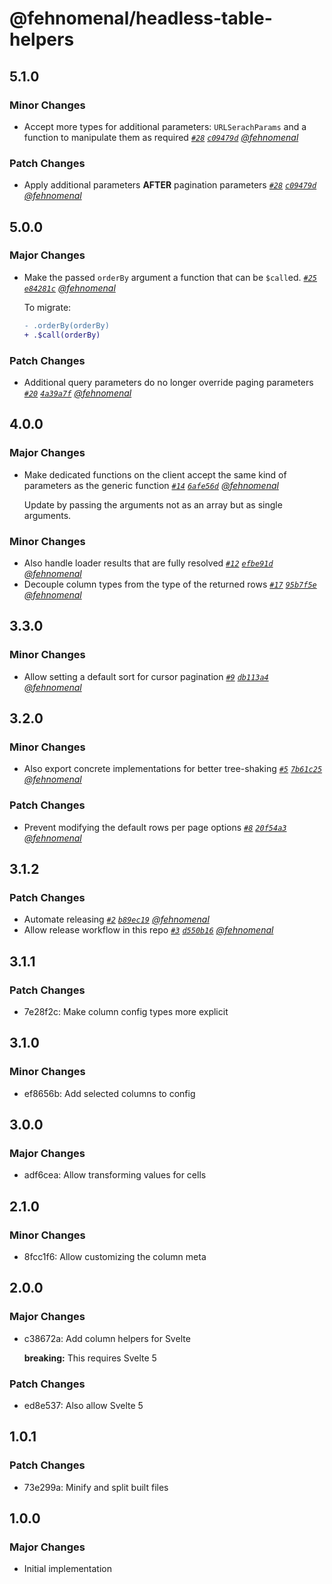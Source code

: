 # @fehnomenal/headless-table-helpers

## 5.1.0

### Minor Changes

- Accept more types for additional parameters: `URLSerachParams` and a function to manipulate them as required _[`#28`](https://github.com/fehnomenal/headless-table-helpers/pull/28) [`c09479d`](https://github.com/fehnomenal/headless-table-helpers/commit/c09479d67cf4087ad5907798b453269e2dfaa42b) [@fehnomenal](https://github.com/fehnomenal)_

### Patch Changes

- Apply additional parameters **AFTER** pagination parameters _[`#28`](https://github.com/fehnomenal/headless-table-helpers/pull/28) [`c09479d`](https://github.com/fehnomenal/headless-table-helpers/commit/c09479d67cf4087ad5907798b453269e2dfaa42b) [@fehnomenal](https://github.com/fehnomenal)_

## 5.0.0

### Major Changes

- Make the passed `orderBy` argument a function that can be `$call`ed. _[`#25`](https://github.com/fehnomenal/headless-table-helpers/pull/25) [`e84281c`](https://github.com/fehnomenal/headless-table-helpers/commit/e84281cd19a95c6febc5c010df6b979dc33f99d8) [@fehnomenal](https://github.com/fehnomenal)_

  To migrate:

  ```diff
  - .orderBy(orderBy)
  + .$call(orderBy)
  ```

### Patch Changes

- Additional query parameters do no longer override paging parameters _[`#20`](https://github.com/fehnomenal/headless-table-helpers/pull/20) [`4a39a7f`](https://github.com/fehnomenal/headless-table-helpers/commit/4a39a7f3410dba17f84964070410590a722199ab) [@fehnomenal](https://github.com/fehnomenal)_

## 4.0.0

### Major Changes

- Make dedicated functions on the client accept the same kind of parameters as the generic function _[`#14`](https://github.com/fehnomenal/headless-table-helpers/pull/14) [`6afe56d`](https://github.com/fehnomenal/headless-table-helpers/commit/6afe56d14d07293c39ec92ff94828c5009fe2d80) [@fehnomenal](https://github.com/fehnomenal)_

  Update by passing the arguments not as an array but as single arguments.

### Minor Changes

- Also handle loader results that are fully resolved _[`#12`](https://github.com/fehnomenal/headless-table-helpers/pull/12) [`efbe91d`](https://github.com/fehnomenal/headless-table-helpers/commit/efbe91d301cab280fecbf6835d536deacf9406af) [@fehnomenal](https://github.com/fehnomenal)_
- Decouple column types from the type of the returned rows _[`#17`](https://github.com/fehnomenal/headless-table-helpers/pull/17) [`95b7f5e`](https://github.com/fehnomenal/headless-table-helpers/commit/95b7f5e455109ba1be12a2bc886804e870dd74f6) [@fehnomenal](https://github.com/fehnomenal)_

## 3.3.0

### Minor Changes

- Allow setting a default sort for cursor pagination _[`#9`](https://github.com/fehnomenal/headless-table-helpers/pull/9) [`db113a4`](https://github.com/fehnomenal/headless-table-helpers/commit/db113a4c6e3f9ffd6b8dea25ac86862781f1974b) [@fehnomenal](https://github.com/fehnomenal)_

## 3.2.0

### Minor Changes

- Also export concrete implementations for better tree-shaking _[`#5`](https://github.com/fehnomenal/headless-table-helpers/pull/5) [`7b61c25`](https://github.com/fehnomenal/headless-table-helpers/commit/7b61c2522fb8eddeb130a70e88e87c7de0727598) [@fehnomenal](https://github.com/fehnomenal)_

### Patch Changes

- Prevent modifying the default rows per page options _[`#8`](https://github.com/fehnomenal/headless-table-helpers/pull/8) [`20f54a3`](https://github.com/fehnomenal/headless-table-helpers/commit/20f54a3c4512b6b810a2610cb979383b61c66466) [@fehnomenal](https://github.com/fehnomenal)_

## 3.1.2

### Patch Changes

- Automate releasing _[`#2`](https://github.com/fehnomenal/headless-table-helpers/pull/2) [`b89ec19`](https://github.com/fehnomenal/headless-table-helpers/commit/b89ec199b6ca53aaf9aa58ccf6423df46630e390) [@fehnomenal](https://github.com/fehnomenal)_
- Allow release workflow in this repo _[`#3`](https://github.com/fehnomenal/headless-table-helpers/pull/3) [`d550b16`](https://github.com/fehnomenal/headless-table-helpers/commit/d550b165d13f19e4158e4e33012cd3b1ba50e23b) [@fehnomenal](https://github.com/fehnomenal)_

## 3.1.1

### Patch Changes

- 7e28f2c: Make column config types more explicit

## 3.1.0

### Minor Changes

- ef8656b: Add selected columns to config

## 3.0.0

### Major Changes

- adf6cea: Allow transforming values for cells

## 2.1.0

### Minor Changes

- 8fcc1f6: Allow customizing the column meta

## 2.0.0

### Major Changes

- c38672a: Add column helpers for Svelte

  **breaking:** This requires Svelte 5

### Patch Changes

- ed8e537: Also allow Svelte 5

## 1.0.1

### Patch Changes

- 73e299a: Minify and split built files

## 1.0.0

### Major Changes

- Initial implementation
